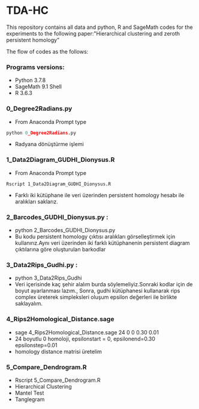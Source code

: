 # TDA-HC
This repository contains all data and python, R and SageMath codes for the experiments to the following paper:"Hierarchical clustering and zeroth persistent homology"

The flow of codes as the follows:

### Programs versions:
* Python 3.7.8
* SageMath 9.1 Shell
* R 3.6.3


### 0_Degree2Radians.py
- From Anaconda Prompt type
```python
python 0_Degree2Radians.py
```
- Radyana dönüştürme işlemi

### 1_Data2Diagram_GUDHI_Dionysus.R
- From Anaconda Prompt type
```
Rscript 1_Data2Diagram_GUDHI_Dionysus.R
```
- Farklı iki kütüphane ile veri üzerinden persistent homology hesabı ile  aralıkları saklarız.

### 2_Barcodes_GUDHI_Dionysus.py :
- python 2_Barcodes_GUDHI_Dionysus.py
- Bu kodu persistent homology çıktısı aralıkları görselleştirmek için kullanırız.Aynı veri üzerinden iki farklı kütüphanenin persistent diagram çıktılarına göre oluşturulan barkodlar

### 3_Data2Rips_Gudhi.py :
- python 3_Data2Rips_Gudhi
- Veri içerisinde kaç şehir alalım burda söylemeliyiz.Sonraki kodlar için de boyut ayarlanması lazım.,
Sonra, gudhi kütüphanesi kullanarak  rips complex üreterek simpleksleri oluşum epsilon değerleri ile birlikte saklayalım.

### 4_Rips2Homological_Distance.sage
- sage 4_Rips2Homological_Distance.sage 24 0 0 0.30 0.01
- 24 boyutlu 0 homoloji, epsilonstart = 0, epsilonend=0.30 epsilonstep=0.01
- homology distance matrisi üretelim

### 5_Compare_Dendrogram.R
- Rscript 5_Compare_Dendrogram.R
- Hierarchical Clustering
- Mantel Test
- Tanglegram


